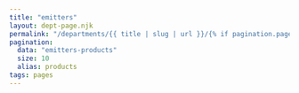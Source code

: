```yaml
---
title: "emitters"
layout: dept-page.njk
permalink: "/departments/{{ title | slug | url }}/{% if pagination.pageNumber > 0 %}{{pagination.pageNumber | plus: 1 }}{% endif %}/"
pagination:
  data: "emitters-products"
  size: 10
  alias: products
tags: pages
---
```



